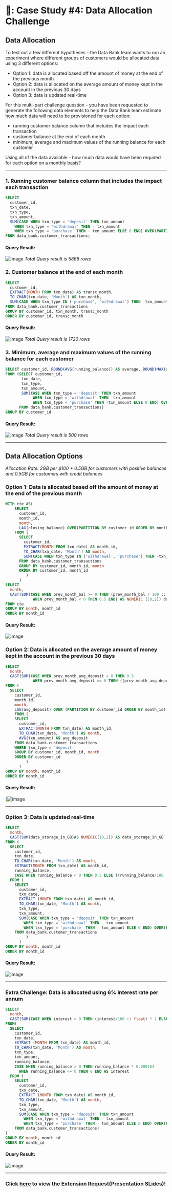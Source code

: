 # 🏦: Case Study #4: Data Allocation Challenge
## Data Allocation
To test out a few different hypotheses - the Data Bank team wants to run an experiment where different groups of customers would be allocated data using 3 different options:

- Option 1: data is allocated based off the amount of money at the end of the previous month
- Option 2: data is allocated on the average amount of money kept in the account in the previous 30 days
- Option 3: data is updated real-time

For this multi-part challenge question - you have been requested to generate the following data elements to help the Data Bank team estimate how much data will need to be provisioned for each option:

- running customer balance column that includes the impact each transaction
- customer balance at the end of each month
- minimum, average and maximum values of the running balance for each customer

Using all of the data available - how much data would have been required for each option on a monthly basis?

***
### 1. Running customer balance column that includes the impact each transaction
```sql
SELECT
  customer_id,
  txn_date,
  txn_type,
  txn_amount,
  SUM(CASE WHEN txn_type = 'deposit' THEN txn_amount
    WHEN txn_type = 'withdrawal' THEN - txn_amount
    WHEN txn_type = 'purchase' THEN - txn_amount ELSE 0 END) OVER(PARTITION BY customer_id ORDER BY txn_date) AS running_balance
FROM data_bank.customer_transactions;
```  
#### Query Result:  
![image](https://github.com/John-okoye/8-Week-SQL-Challenge/assets/123602109/04cd111f-990c-4692-8b5e-b866e9a6804a)
*Total Query result is 5868 rows*

### 2. Customer balance at the end of each month
```sql
SELECT
  customer_id,
  EXTRACT(MONTH FROM txn_date) AS transc_month,
  TO_CHAR(txn_date, 'Month') AS txn_month,
  SUM(CASE WHEN txn_type IN ('purchase', 'withdrawal') THEN  txn_amount * -1 ELSE txn_amount END) AS closing_amt
FROM data_bank.customer_transactions
GROUP BY customer_id, txn_month, transc_month
ORDER BY customer_id, transc_month
```  
#### Query Result:  
![image](https://github.com/John-okoye/8-Week-SQL-Challenge/assets/123602109/3e707593-169d-4d7e-8227-789567d8502e)
*Total Query result is 1720 rows*

### 3. Minimum, average and maximum values of the running balance for each customer
```sql
SELECT customer_id, ROUND(AVG(running_balance)) AS average, ROUND(MAX(running_balance)) AS maximum, ROUND(MIN(running_balance)) AS minimum
FROM (SELECT customer_id,
       txn_date,
       txn_type,
       txn_amount,
       SUM(CASE WHEN txn_type = 'deposit' THEN txn_amount
            WHEN txn_type = 'withdrawal' THEN -txn_amount
            WHEN txn_type = 'purchase' THEN -txn_amount ELSE 0 END) OVER(PARTITION BY customer_id ORDER BY txn_date) AS running_balance
      FROM data_bank.customer_transactions)
GROUP BY customer_id
```  
#### Query Result:  
![image](https://github.com/John-okoye/8-Week-SQL-Challenge/assets/123602109/605b4fb1-ebc6-4325-8db9-737007468ecb)
*Total Query result is 500 rows*

***
## Data Allocation Options
*Allocation Rate: 2GB per $100 + 0.5GB for customers with positive balances and 0.5GB for customers with credit balances*

### Option 1: Data is allocated based off the amount of money at the end of the previous month
```sql
WITH cte AS(
    SELECT
      customer_id,
      month_id,
      month,
      LAG(closing_balance) OVER(PARTITION BY customer_id ORDER BY month_id) AS prev_month_bal
    FROM (
      SELECT
        customer_id,
        EXTRACT(MONTH FROM txn_date) AS month_id,
        TO_CHAR(txn_date, 'Month') AS month,
        SUM(CASE WHEN txn_type IN ('withdrawal', 'purchase') THEN -txn_amount ELSE txn_amount END)  AS closing_balance
      FROM data_bank.customer_transactions
      GROUP BY customer_id, month_id, month
      ORDER BY customer_id, month_id
		 )
	  )	 
SELECT
  month,
  CAST(SUM(CASE WHEN prev_month_bal >= 0 THEN (prev_month_bal / 100 :: float) * 2 + 0.5
            WHEN prev_month_bal < 0 THEN 0.5 END) AS NUMERIC (10,2)) data_storage_in_GB
FROM cte
GROUP BY month, month_id
ORDER BY month_id	
```  
#### Query Result:  
![image](https://github.com/John-okoye/8-Week-SQL-Challenge/assets/123602109/720f1030-34fe-4712-a244-6e21bc4a2925)


### Option 2: Data is allocated on the average amount of money kept in the account in the previous 30 days
```sql
SELECT
  month,
  CAST(SUM(CASE WHEN prev_month_avg_deposit < 0 THEN 0.5
            WHEN prev_month_avg_deposit >= 0 THEN ((prev_month_avg_deposit/100 :: float)* 2) + 0.5 END) AS NUMERIC(10,2)) AS data_storage_in_GB
FROM (
  SELECT
    customer_id,
    month_id,
    month,
    LAG(avg_deposit) OVER (PARTITION BY customer_id ORDER BY month_id) as prev_month_avg_deposit
	FROM (
    SELECT
      customer_id,
      EXTRACT(MONTH FROM txn_date) AS month_id,
      TO_CHAR(txn_date, 'Month') AS month,
      AVG(txn_amount) AS avg_deposit
    FROM data_bank.customer_transactions
    WHERE txn_type = 'deposit'
    GROUP BY customer_id, month_id, month
    ORDER BY customer_id
		 )
	  )	
GROUP BY month, month_id
ORDER BY month_id
```  
#### Query Result:  
(![image](https://github.com/John-okoye/8-Week-SQL-Challenge/assets/123602109/6f44e072-2dd6-4661-bd9e-b102ea78cb77)

***

### Option 3: Data is updated real-time
```sql
SELECT
  month,
  CAST(SUM(data_storage_in_GB)AS NUMERIC(10,2)) AS data_storage_in_GB
FROM (
  SELECT
    customer_id,
    txn_date,
    TO_CHAR(txn_date, 'Month') AS month,
    EXTRACT(MONTH FROM txn_date) AS month_id,
    running_balance,
    CASE WHEN running_balance < 0 THEN 0.5 ELSE ((running_balance/100 :: float) * 2) + 0.5 END AS data_storage_in_gb
  FROM (
    SELECT
      customer_id,
      txn_date,
      EXTRACT (MONTH FROM txn_date) AS month_id,
      TO_CHAR(txn_date, 'Month') AS month,
      txn_type,
      txn_amount,
      SUM(CASE WHEN txn_type = 'deposit' THEN txn_amount
        WHEN txn_type = 'withdrawal' THEN - txn_amount
        WHEN txn_type = 'purchase' THEN - txn_amount ELSE 0 END) OVER(PARTITION BY customer_id ORDER BY txn_date) AS running_balance
    FROM data_bank.customer_transactions
		 )
	  )	 
GROUP BY month, month_id
ORDER BY month_id
```  
#### Query Result:  
![image](https://github.com/John-okoye/8-Week-SQL-Challenge/assets/123602109/a41ae9ce-9a06-4337-97f6-2778ce5eb313)


***

### Extra Challenge: Data is allocated using 6% interest rate per annum
```sql
SELECT
  month,
  CAST(SUM(CASE WHEN interest > 0 THEN (interest/100 :: float) * 2 ELSE 0 END) AS NUMERIC(10,2)) AS data_storage_in_GB
FROM(
  SELECT
    customer_id,
    txn_date,
    EXTRACT (MONTH FROM txn_date) AS month_id,
    TO_CHAR(txn_date, 'Month') AS month,
    txn_type,
    txn_amount,
    running_balance,
    CASE WHEN running_balance > 0 THEN running_balance * 0.000164
      WHEN running_balance <= 0 THEN 0 END AS interest
  FROM (
    SELECT
      customer_id,
      txn_date,
      EXTRACT (MONTH FROM txn_date) AS month_id,
      TO_CHAR(txn_date, 'Month') AS month,
      txn_type,
      txn_amount,
      SUM(CASE WHEN txn_type = 'deposit' THEN txn_amount
        WHEN txn_type = 'withdrawal' THEN - txn_amount
        WHEN txn_type = 'purchase' THEN - txn_amount ELSE 0 END) OVER(PARTITION BY customer_id ORDER BY txn_date) AS running_balance
    FROM data_bank.customer_transactions)
)	
GROUP BY month, month_id
ORDER BY month_id
```  
#### Query Result:  
![image](https://github.com/John-okoye/8-Week-SQL-Challenge/assets/123602109/b1b0b2a4-84bb-4c08-8399-5a57159375b2)
***
### Click [here](https://github.com/John-okoye/8-Week-SQL-Challenge/blob/main/Case%20Study%20%234%20-%20Data%20Bank/Extension%20Request%20(Slides).md) to view the Extension Request(Presentation SLides)!
